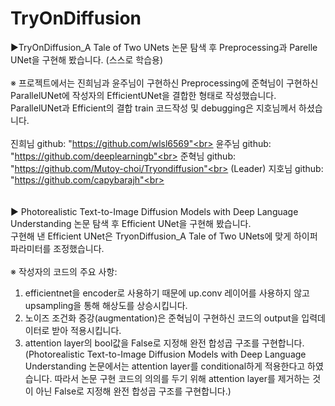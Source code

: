 # TryOnDiffusion<br>
▶TryOnDiffusion_A Tale of Two UNets 논문 탐색 후 Preprocessing과 Parelle UNet을 구현해 봤습니다. (스스로 학습용)<br>
<br>
※ 프로젝트에서는 진희님과 윤주님이 구현하신 Preprocessing에 준혁님이 구현하신 ParallelUNet에 작성자의 EfficientUNet을 결합한 형태로 작성했습니다.<br>
ParallelUNet과 Efficient의 결합 train 코드작성 및 debugging은 지호님께서 하셨습니다.<br>
<br>
진희님 github: "https://github.com/wlsl6569"<br>
윤주님 github: "https://github.com/deeplearningb"<br>
준혁님 github: "https://github.com/Mutoy-choi/Tryondiffusion"<br>
(Leader) 지호님 github: "https://github.com/capybarajh"<br>
<br>
<br>
<br>
▶ Photorealistic Text-to-Image Diffusion Models with Deep Language Understanding 논문 탐색 후 Efficient UNet을 구현해 봤습니다.<br>
구현해 낸 Efficient UNet은 TryonDiffusion_A Tale of Two UNets에 맞게 하이퍼파라미터를 조정했습니다.<br>
<br>
※ 작성자의 코드의 주요 사항:<br>
1. efficientnet을 encoder로 사용하기 때문에 up.conv 레이어를 사용하지 않고 upsampling을 통해 해상도를 상승시킵니다.<br>
2. 노이즈 조건화 증강(augmentation)은 준혁님이 구현하신 코드의 output을 입력데이터로 받아 적용시킵니다.<br>
3. attention layer의 bool값을 False로 지정해 완전 합성곱 구조를 구현합니다.<br>
(Photorealistic Text-to-Image Diffusion Models with Deep Language Understanding 논문에서는 attention layer를 conditional하게 적용한다고 하였습니다. 따라서 논문 구현 코드의 의의를 두기 위해 attention layer를 제거하는 것이 아닌 False로 지정해 완전 합성곱 구조를 구현합니다.)
